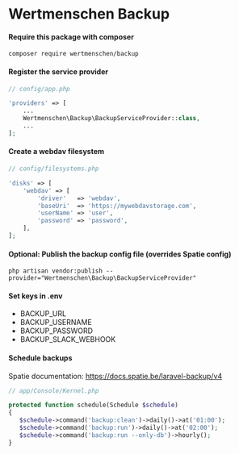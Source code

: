 # Wertmenschen Backup

#### Require this package with composer

```shell
composer require wertmenschen/backup
```

#### Register the service provider

``` php
// config/app.php

'providers' => [
    ...
    Wertmenschen\Backup\BackupServiceProvider::class,
    ...
];
```

#### Create a webdav filesystem
``` php
// config/filesystems.php

'disks' => [
	'webdav' => [
	    'driver'   => 'webdav',
	    'baseUri'  => 'https://mywebdavstorage.com',
	    'userName' => 'user',
	    'password' => 'password',
	],
];
```

#### Optional: Publish the backup config file (overrides Spatie config)
```shell
php artisan vendor:publish --provider="Wertmenschen\Backup\BackupServiceProvider"
```

#### Set keys in .env
* BACKUP_URL
* BACKUP_USERNAME
* BACKUP_PASSWORD
* BACKUP_SLACK_WEBHOOK

#### Schedule backups
Spatie documentation: https://docs.spatie.be/laravel-backup/v4

``` php
// app/Console/Kernel.php

protected function schedule(Schedule $schedule)
{
   $schedule->command('backup:clean')->daily()->at('01:00');
   $schedule->command('backup:run')->daily()->at('02:00');
   $schedule->command('backup:run --only-db')->hourly();
}
```